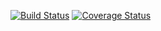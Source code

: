 [![Build Status](https://travis-ci.org/richardhughes/tdd-microservice.svg)](https://travis-ci.org/richardhughes/tdd-microservice)
[![Coverage Status](https://coveralls.io/repos/github/richardhughes/tdd-microservice/badge.svg?branch=master)](https://coveralls.io/github/richardhughes/tdd-microservice?branch=master)